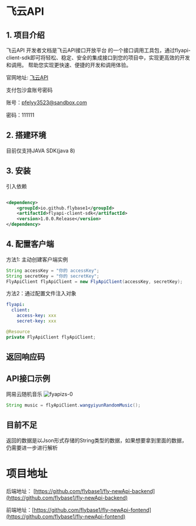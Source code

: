 # 飞云API

## 1. 项目介绍

飞云API 开发者文档是飞云API接口开放平台 的一个接口调用工具包，通过flyapi-client-sdk即可将轻松、稳定、安全的集成接口到您的项目中，实现更高效的开发和调用。
帮助您实现更快速、便捷的开发和调用体验。

官网地址: [飞云API](http://39.104.23.173/)

支付包沙盒账号密码

账号：pfelyy3523@sandbox.com

密码：111111

## 2. 搭建环境

目前仅支持JAVA SDK(java 8)

## 3. 安装

引入依赖

```xml

<dependency>
    <groupId>io.github.flybase1</groupId>
    <artifactId>flyapi-client-sdk</artifactId>
    <version>1.0.0.Release</version>
</dependency>
```

## 4. 配置客户端

方法1: 主动创建客户端实例

```java
String accessKey = "你的 accessKey";
String secretKey = "你的 secretKey";
FlyApiClient flyApiClient = new FlyApiClient(accessKey, secretKey);
```

方法2：通过配置文件注入对象

```yml
flyapi:
  client:
    access-key: xxx
    secret-key: xxx
```

```java
@Resource
private FlyApiClient flyApiClient;
```

## 返回响应码

## API接口示例

网易云随机音乐
![fyapizs-0](http://cdn.flycode.icu/codeCenterImg/202401141555941.png)

```java
String music = flyApiClient.wangyiyunRandomMusic();
```

## 目前不足

返回的数据是以Json形式存储的String类型的数据，如果想要拿到里面的数据，仍需要进一步进行解析

# 项目地址

后端地址： [https://github.com/flybase1/fly-newApi-backend](https://github.com/flybase1/fly-newApi-backend)

前端地址：[https://github.com/flybase1/fly-newApi-fontend](https://github.com/flybase1/fly-newApi-fontend)

